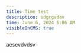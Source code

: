 ```yaml
---
title: Time test
description: sdgrgvdav
time: June 6, 2024 6:06 AM
visibleInCMS: true
---
```

aesevdvdsv
